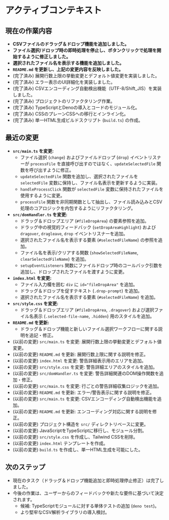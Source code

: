 # アクティブコンテキスト

## 現在の作業内容

- **CSVファイルのドラッグ＆ドロップ機能を追加しました。**
- **ファイル選択/ドロップ時の即時処理を停止し、ボタンクリックで処理を開始するように修正しました。**
- **選択されたファイル名を表示する機能を追加しました。**
- **`README.md` を更新し、上記の変更内容を反映しました。**
- (完了済み) 展開行数上限の挙動変更とデフォルト値変更を実装しました。
- (完了済み) エラー表示のUI詳細化を実装しました。
- (完了済み) CSVエンコーディング自動検出機能（UTF-8/Shift_JIS）を実装しました。
- (完了済み) プロジェクトのリファクタリング作業。
- (完了済み) TypeScriptとDenoの導入とコードのモジュール化。
- (完了済み) CSSのプレーンCSSへの移行とインライン化。
- (完了済み) 単一HTML生成ビルドスクリプト (`build.ts`) の作成。

## 最近の変更

- **`src/main.ts` を変更:**
  - ファイル選択 (`change`) およびファイルドロップ (`drop`) イベントリスナーが
    `processFile` を直接呼び出すのではなく、`updateSelectedFile`
    関数を呼び出すように修正。
  - `updateSelectedFile` 関数を追加し、選択されたファイルを `selectedFile`
    変数に保持し、ファイル名表示を更新するように実装。
  - `handleProcessClick` 関数が `selectedFile`
    変数に保持されたファイルを使用するように変更。
  - `processFile`
    関数を非同期関数として抽出し、ファイル読み込みとCSV処理のコアロジックを内包するようにリファクタリング。
- **`src/domHandler.ts` を変更:**
  - ドラッグ＆ドロップエリア (`#fileDropArea`) の要素参照を追加。
  - ドラッグ中の視覚的フィードバック (`setDropAreaHighlight`) および `dragover`,
    `dragleave`, `drop` イベントリスナーを追加。
  - 選択されたファイル名を表示する要素 (`#selectedFileName`) の参照を追加。
  - ファイル名を表示/クリアする関数 (`showSelectedFileName`,
    `clearSelectedFileName`) を追加。
  - `setupEventListeners`
    関数にファイルドロップ時のコールバック引数を追加し、ドロップされたファイルを渡すように変更。
- **`index.html` を変更:**
  - ファイル入力欄を囲む `div` に `id="fileDropArea"` を追加。
  - ドラッグ＆ドロップを促すテキスト (`.drop-prompt`) を追加。
  - 選択されたファイル名を表示する要素 (`#selectedFileName`) を追加。
- **`src/style.css` を変更:**
  - ドラッグ＆ドロップエリア (`#fileDropArea`, `.dragover`)
    および選択ファイル名表示 (`.selected-file-name`, `.hidden`)
    用のスタイルを追加。
- **`README.md` を更新:**
  - ドラッグ＆ドロップ機能と新しいファイル選択ワークフローに関する説明を追記・修正。
- (以前の変更) `src/main.ts` を変更: 展開行数上限の挙動変更とデフォルト値変更。
- (以前の変更) `README.md` を更新: 展開行数上限に関する説明を修正。
- (以前の変更) `index.html` を変更: 警告詳細表示用のエリアを追加。
- (以前の変更) `src/style.css` を変更: 警告詳細エリアのスタイルを追加。
- (以前の変更) `src/domHandler.ts` を変更:
  警告詳細関連のDOM操作関数を追加・修正。
- (以前の変更) `src/main.ts` を変更: 行ごとの警告詳細収集ロジックを追加。
- (以前の変更) `README.md` を更新: エラー/警告表示に関する説明を修正。
- (以前の変更) `src/main.ts` を変更: CSVエンコーディング自動検出機能を追加。
- (以前の変更) `README.md` を更新: エンコーディング対応に関する説明を修正。
- (以前の変更) プロジェクト構造を `src/` ディレクトリベースに変更。
- (以前の変更) JavaScriptをTypeScriptに移行し、モジュール分割。
- (以前の変更) `src/style.css` を作成し、Tailwind CSSを削除。
- (以前の変更) `index.html` テンプレートを作成。
- (以前の変更) `build.ts` を作成し、単一HTML生成を可能にした。

## 次のステップ

- 現在のタスク（ドラッグ＆ドロップ機能追加と即時処理停止修正）は完了しました。
- 今後の作業は、ユーザーからのフィードバックや新たな要件に基づいて決定されます。
  - 候補: TypeScriptモジュールに対する単体テストの追加 (`deno test`)。
  - より堅牢なCSV解析ライブラリの導入検討。
